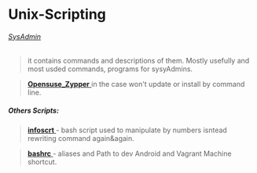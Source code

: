 # Unix-Scripting



###### [SysAdmin ](https://github.com/patrka54/Unix-Scripting-/blob/master/sysadmin.md)
>it contains commands and descriptions of them. Mostly usefully and most usded commands, programs for sysyAdmins.

>[**Opensuse_Zypper** ](https://github.com/patrka54/Unix-SysAdmin-Scripts-Configs/blob/master/opensuse_ZYPPER.md) in the case won't update or install by command line.


##### Others Scripts:
>[**infoscrt** ](https://github.com/patrka54/Unix-Scripting-/blob/master/infoscrt) - bash script used to manipulate by numbers isntead rewriting command again&again.

>[**bashrc** ](https://github.com/patrka54/Unix-SysAdmin-Scripts-Configs/blob/master/bashrc) - aliases and Path to dev Android and Vagrant Machine shortcut.
